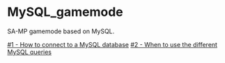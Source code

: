 # MySQL_gamemode
SA-MP gamemode based on MySQL.

[#1 - How to connect to a MySQL database](http://forum.sa-mp.com/showthread.php?t=644891)
[#2 - When to use the different MySQL queries](http://forum.sa-mp.com/showthread.php?t=647850)
